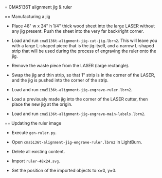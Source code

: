 = CMA5136T alignment jig & ruler

== Manufacturing a jig

* Place 48" w x 24" h 1/4" thick wood sheet into the large LASER without any
jig present. Push the sheet into the very far back/right corner.

* Load and run `cma5136t-alignment-jig-cut-jig.lbrn2`. This will leave you with
a large L-shaped piece that is the jig itself, and a narrow L-shaped strip that
will be used during the process of engraving the ruler onto the jig.

* Remove the waste piece from the LASER (large rectangle).

* Swap the jig and thin strip, so that 1" strip is in the corner of the LASER,
and the jig is pushed into the corner of the strip.

* Load and run `cma5136t-alignment-jig-engrave-ruler.lbrn2`.

* Load a previously made jig into the corner of the LASER cutter, then place
the new jig at the origin.

* Load and run `cma5136t-alignment-jig-engrave-main-labels.lbrn2`.

== Updating the ruler image

* Execute `gen-ruler.py`.

* Open `cma5136t-alignment-jig-engrave-ruler.lbrn2` in LightBurn.

* Delete all existing content.

* Import `ruler-48x24.svg`.

* Set the position of the imported objects to x=0, y=0.
